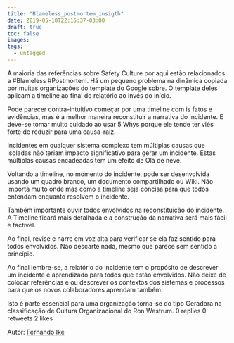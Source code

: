```yaml
---
title: "Blameless_postmortem_insigth"
date: 2019-05-10T22:15:37-03:00
draft: true
toc: false
images:
tags: 
  - untagged
---
```


A maioria das referências sobre Safety Culture por aqui estão relacionados a #Blameless #Postmortem. Há um pequeno problema na dinâmica copiada por muitas organizações do template do Google sobre. O template deles aplicam a timeline ao final do relatório ao invés do início.

Pode parecer contra-intuitivo começar por uma timeline com is fatos e evidências, mas é a melhor maneira reconstituir a narrativa do incidente. E deve-se tomar muito cuidado ao usar 5 Whys porque ele tende ter viés forte de reduzir para uma causa-raiz.



Incidentes em qualquer sistema complexo tem múltiplas causas que isoladas não teriam impacto significativo para gerar um incidente. Estas múltiplas causas encadeadas tem um efeito de Olá de neve.

Voltando a timeline, no momento do incidente, pode ser desenvolvida usando um quadro branco, um documento compartilhado ou Wiki. Não importa muito onde mas como a timeline seja concisa para que todos entendam enquanto resolvem o incidente.

Também importante ouvir todos envolvidos na reconstituição do incidente.  A Timeline ficará mais detalhada e a construção da narrativa será mais fácil e factível.

Ao final, revise e narre em voz alta para verificar se ela faz sentido para todos envolvidos. Não descarte nada, mesmo que parece sem sentido a princípio.

Ao final lembre-se, a relatório do incidente tem o propósito de descrever um incidente e aprendizado para todos que estão envolvidos. Não deixe de colocar referências e ou descrever os contextos dos sistemas e processos para que os novos colaboradores aprendam também.


Isto é parte essencial para uma organização torna-se do tipo Geradora na classificação de Cultura Organizacional do Ron Westrum.
0 replies 0 retweets 2 likes

Autor: [Fernando Ike](www.twitter.com/fernandoike)